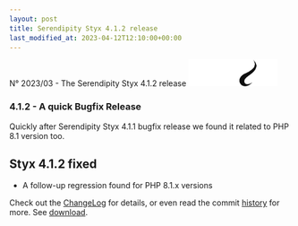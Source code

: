 ```yaml
---
layout: post
title: Serendipity Styx 4.1.2 release
last_modified_at: 2023-04-12T12:10:00+00:00
---
```


N° 2023/03 - The Serendipity Styx 4.1.2 release <img class="php8" src="/i/b/logo_php8_2.svg" alt="php8.2" width="160" height="48">

### 4.1.2 - A quick Bugfix Release

Quickly after Serendipity Styx 4.1.1 bugfix release we found it related to PHP 8.1 version too.

## Styx 4.1.2 fixed

  - A follow-up regression found for PHP 8.1.x versions

Check out the [ChangeLog](https://github.com/ophian/styx/blob/4.1.2/docs/NEWS) for details, or even read the commit [history](https://github.com/ophian/styx/commits/4.1.2) for more. See [download](https://github.com/ophian/styx/releases/tag/4.1.2).

